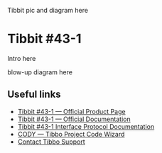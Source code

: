 Tibbit pic and diagram here

# Tibbit #43-1

Intro here

blow-up diagram here

## Useful links
* [Tibbit #43-1 — Official Product Page](https://www.tibbo.com/store/tps/tibbits.html#/?filter=%2343_1)
* [Tibbit #43-1 — Official Documentation](https://docs.tibbo.com/phm/tibbit_43-1)
* [Tibbit #43-1 Interface Protocol Documentation](https://docs.tibbo.com/phm/tibbit_43-1_interface)
* [CODY — Tibbo Project Code Wizard](https://cody.tibbo.com)
* [Contact Tibbo Support](https://tibbo.com/support/contact.html)
